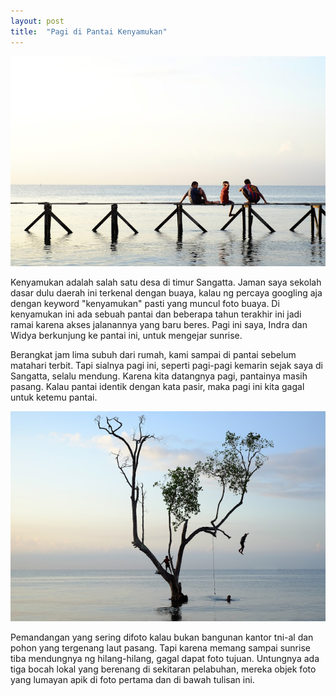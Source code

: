 ```yaml
---
layout: post
title:  "Pagi di Pantai Kenyamukan"
---
```


![20160705_01](/images/20160705_01.JPG)

Kenyamukan adalah salah satu desa di timur Sangatta. Jaman saya sekolah dasar dulu daerah ini terkenal dengan buaya, kalau ng percaya googling aja dengan keyword "kenyamukan" pasti yang muncul foto buaya. Di kenyamukan ini ada sebuah pantai dan beberapa tahun terakhir ini jadi ramai karena akses jalanannya yang baru beres. Pagi ini saya, Indra dan Widya berkunjung ke pantai ini, untuk mengejar sunrise.

Berangkat jam lima subuh dari rumah, kami sampai di pantai sebelum matahari terbit. Tapi sialnya pagi ini, seperti pagi-pagi kemarin sejak saya di Sangatta, selalu mendung. Karena kita datangnya pagi, pantainya masih pasang. Kalau pantai identik dengan kata pasir, maka pagi ini kita gagal untuk ketemu pantai.

![20160705_02](/images/20160705_02.JPG)

Pemandangan yang sering difoto kalau bukan bangunan kantor tni-al dan pohon yang tergenang laut pasang. Tapi karena memang sampai sunrise tiba mendungnya ng hilang-hilang, gagal dapat foto tujuan. Untungnya ada tiga bocah lokal yang berenang di sekitaran pelabuhan, mereka objek foto yang lumayan apik di foto pertama dan di bawah tulisan ini.
